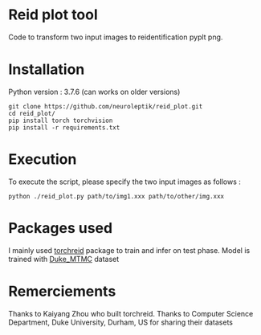 # Reid plot tool
Code to transform two input images to reidentification pyplt png.


# Installation

Python version : 3.7.6 (can works on older versions)

```
git clone https://github.com/neuroleptik/reid_plot.git
cd reid_plot/
pip install torch torchvision
pip install -r requirements.txt

```
# Execution

To execute the script, please specify the two input images as follows :

```
python ./reid_plot.py path/to/img1.xxx path/to/other/img.xxx

```

# Packages used

I mainly used [torchreid](https://github.com/KaiyangZhou/deep-person-reid) package to train and infer on test phase.
Model is trained with [Duke_MTMC](https://megapixels.cc/duke_mtmc/) dataset 

# Remerciements

Thanks to Kaiyang Zhou who built torchreid.
Thanks to Computer Science Department, Duke University, Durham, US for sharing their datasets
